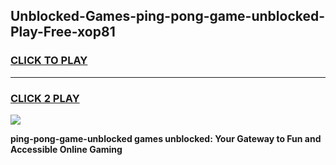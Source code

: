 
## Unblocked-Games-ping-pong-game-unblocked-Play-Free-xop81
<h3>
<a href="https://premium76.site?title=ping-pong-game-unblocked&ref=24M">CLICK TO PLAY</a></h3>
<hr>

<h3>
<a href="https://premium76.site?title=ping-pong-game-unblocked&ref=24M">CLICK 2 PLAY</a>
  
</h3>

<a href="https://premium76.site?title=ping-pong-game-unblocked&ref=24M"><img src="https://clearcache.store/games.png"></a>


**ping-pong-game-unblocked games unblocked: Your Gateway to Fun and Accessible Online Gaming**
